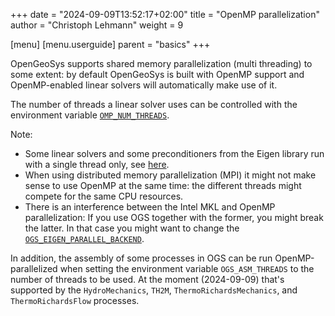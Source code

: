 +++
date = "2024-09-09T13:52:17+02:00"
title = "OpenMP parallelization"
author = "Christoph Lehmann"
weight = 9


[menu]
  [menu.userguide]
    parent = "basics"
+++

OpenGeoSys supports shared memory parallelization (multi threading) to some
extent: by default OpenGeoSys is built with OpenMP support and OpenMP-enabled
linear solvers will automatically make use of it.

The number of threads a linear solver uses can be controlled with the
environment variable
[`OMP_NUM_THREADS`](https://www.openmp.org/spec-html/5.0/openmpse50.html).

Note:

* Some linear solvers and some preconditioners from the Eigen library run with a
  single thread only, see
  [here](https://eigen.tuxfamily.org/dox/TopicMultiThreading.html).
* When using distributed memory parallelization (MPI) it might not make sense to
  use OpenMP at the same time: the different threads might compete for the same
  CPU resources.
* There is an interference between the Intel MKL and OpenMP parallelization: If
  you use OGS together with the former, you might break the latter. In that case
  you might want to change the
  [`OGS_EIGEN_PARALLEL_BACKEND`](/docs/devguide/advanced/configuration-options/).

In addition, the assembly of some processes in OGS can be run
OpenMP-parallelized when setting the environment variable `OGS_ASM_THREADS` to
the number of threads to be used. At the moment (2024-09-09) that's supported by
the `HydroMechanics`, `TH2M`, `ThermoRichardsMechanics`, and
`ThermoRichardsFlow` processes.
